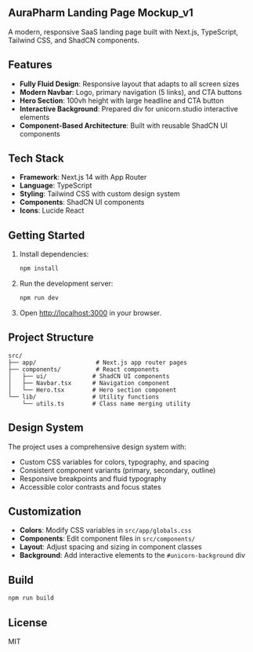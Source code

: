 ## AuraPharm Landing Page Mockup_v1

A modern, responsive SaaS landing page built with Next.js, TypeScript, Tailwind CSS, and ShadCN components.

## Features

- **Fully Fluid Design**: Responsive layout that adapts to all screen sizes
- **Modern Navbar**: Logo, primary navigation (5 links), and CTA buttons
- **Hero Section**: 100vh height with large headline and CTA button
- **Interactive Background**: Prepared div for unicorn.studio interactive elements
- **Component-Based Architecture**: Built with reusable ShadCN UI components

## Tech Stack

- **Framework**: Next.js 14 with App Router
- **Language**: TypeScript
- **Styling**: Tailwind CSS with custom design system
- **Components**: ShadCN UI components
- **Icons**: Lucide React

## Getting Started

1. Install dependencies:
   ```bash
   npm install
   ```

2. Run the development server:
   ```bash
   npm run dev
   ```

3. Open [http://localhost:3000](http://localhost:3000) in your browser.

## Project Structure

```
src/
├── app/                 # Next.js app router pages
├── components/          # React components
│   ├── ui/             # ShadCN UI components
│   ├── Navbar.tsx      # Navigation component
│   └── Hero.tsx        # Hero section component
└── lib/                # Utility functions
    └── utils.ts        # Class name merging utility
```

## Design System

The project uses a comprehensive design system with:
- Custom CSS variables for colors, typography, and spacing
- Consistent component variants (primary, secondary, outline)
- Responsive breakpoints and fluid typography
- Accessible color contrasts and focus states

## Customization

- **Colors**: Modify CSS variables in `src/app/globals.css`
- **Components**: Edit component files in `src/components/`
- **Layout**: Adjust spacing and sizing in component classes
- **Background**: Add interactive elements to the `#unicorn-background` div

## Build

```bash
npm run build
```

## License

MIT
